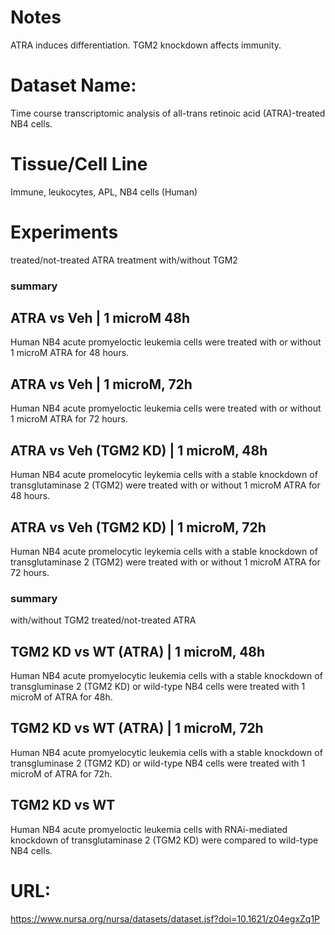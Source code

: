 # Notes
ATRA induces differentiation. TGM2 knockdown affects immunity.

# Dataset Name:
Time course transcriptomic analysis of all-trans retinoic acid (ATRA)-treated NB4 cells.

# Tissue/Cell Line
Immune, leukocytes, APL, NB4 cells (Human)

# Experiments

treated/not-treated ATRA treatment
with/without TGM2

### summary

## ATRA vs Veh | 1 microM 48h
Human NB4 acute promyeloctic leukemia cells were treated with or without 1 microM ATRA for 48 hours.

## ATRA vs Veh | 1 microM, 72h
Human NB4 acute promyeloctic leukemia cells were treated with or without 1 microM ATRA for 72 hours.

## ATRA vs Veh (TGM2 KD) | 1 microM, 48h
Human NB4 acute promelocytic leykemia cells with a stable knockdown of transglutaminase 2 (TGM2) were treated with or without 1 microM ATRA for 48 hours.

## ATRA vs Veh (TGM2 KD) | 1 microM, 72h
Human NB4 acute promelocytic leykemia cells with a stable knockdown of transglutaminase 2 (TGM2) were treated with or without 1 microM ATRA for 72 hours.

### summary
with/without TGM2
treated/not-treated ATRA

## TGM2 KD vs WT (ATRA) | 1 microM, 48h
Human NB4 acute promyelocytic leukemia cells with a stable knockdown of transgluminase 2 (TGM2 KD) or wild-type NB4 cells were treated with 1 microM of ATRA for 48h.

## TGM2 KD vs WT (ATRA) | 1 microM, 72h
Human NB4 acute promyelocytic leukemia cells with a stable knockdown of transgluminase 2 (TGM2 KD) or wild-type NB4 cells were treated with 1 microM of ATRA for 72h.

## TGM2 KD vs WT
Human NB4 acute promyeloctic leukemia cells with RNAi-mediated knockdown of transglutaminase 2 (TGM2 KD) were compared to wild-type NB4 cells.





# URL:
https://www.nursa.org/nursa/datasets/dataset.jsf?doi=10.1621/z04egxZq1P
